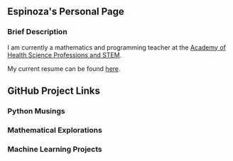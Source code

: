 ## Espinoza's Personal Page

### Brief Description

I am currently a mathematics and programming teacher at the [Academy of Health Science Professions and STEM](https://ahsp.lajoyaisd.com/).

My current resume can be found [here](https://raw.githubusercontent.com/0x17io/0x17io.github.io/main/jre_resume.pdf).

## GitHub Project Links

### Python Musings

### Mathematical Explorations

### Machine Learning Projects
